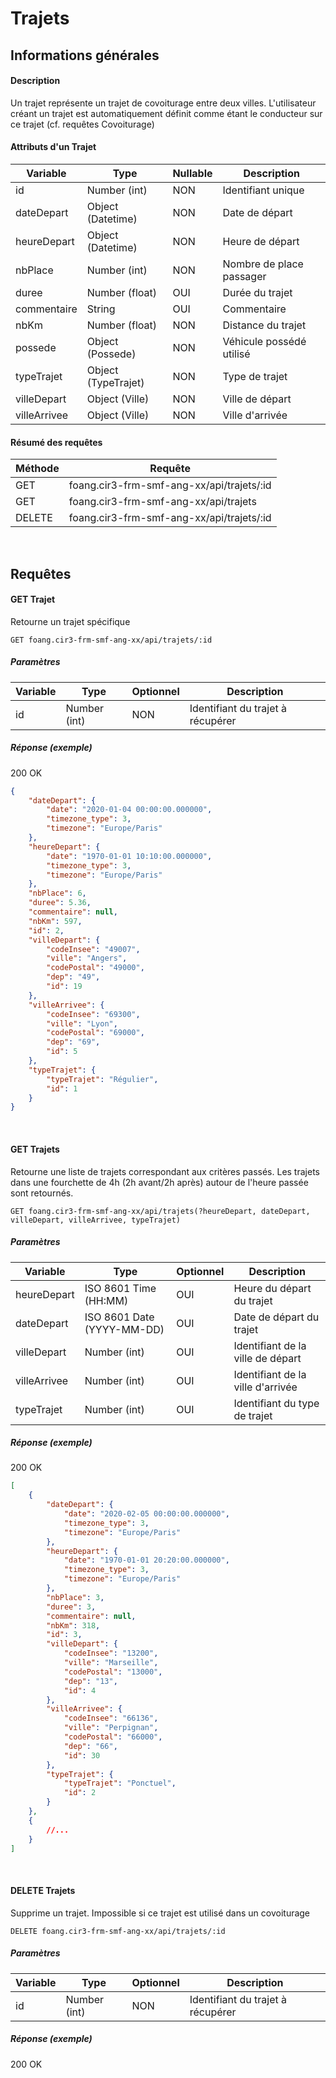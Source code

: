 # Trajets

## Informations générales
#### Description
Un trajet représente un trajet de covoiturage entre deux villes. L'utilisateur créant un trajet est automatiquement définit comme étant le conducteur sur ce trajet (cf. requêtes Covoiturage)

#### Attributs d'un Trajet
| Variable        | Type                  | Nullable | Description                            |
| --------------- | --------------------- | -------- | -------------------------------------- |
| id              | Number (int)          | NON      | Identifiant unique                     |
| dateDepart      | Object (Datetime)     | NON      | Date de départ                         |
| heureDepart     | Object (Datetime)     | NON      | Heure de départ                        |
| nbPlace         | Number (int)          | NON      | Nombre de place passager               |
| duree           | Number (float)        | OUI      | Durée du trajet                        |
| commentaire     | String                | OUI      | Commentaire                            |
| nbKm            | Number (float)        | NON      | Distance du trajet                     |
| possede         | Object (Possede)      | NON      | Véhicule possédé utilisé               |
| typeTrajet      | Object (TypeTrajet)   | NON      | Type de trajet                         |
| villeDepart     | Object (Ville)        | NON      | Ville de départ                        |
| villeArrivee    | Object (Ville)        | NON      | Ville d'arrivée                        |

#### Résumé des requêtes
| Méthode                            | Requête                                    |
| ---------------------------------- | ------------------------------------------ |
| <span class="get">GET</span>       | foang.cir3-frm-smf-ang-xx/api/trajets/:id  |
| <span class="get">GET</span>       | foang.cir3-frm-smf-ang-xx/api/trajets      |
| <span class="delete">DELETE</span> | foang.cir3-frm-smf-ang-xx/api/trajets/:id  |

<br>
<div class="page-break"></div>

## Requêtes
#### <span class="get">GET</span> Trajet

Retourne un trajet spécifique

`GET foang.cir3-frm-smf-ang-xx/api/trajets/:id`

##### Paramètres
| Variable        | Type                  | Optionnel | Description                            |
| --------------- | --------------------- | --------- | -------------------------------------- |
| id              | Number (int)          | NON       | Identifiant du trajet à récupérer      |

##### Réponse (exemple)
200 OK

```json
{
    "dateDepart": {
        "date": "2020-01-04 00:00:00.000000",
        "timezone_type": 3,
        "timezone": "Europe/Paris"
    },
    "heureDepart": {
        "date": "1970-01-01 10:10:00.000000",
        "timezone_type": 3,
        "timezone": "Europe/Paris"
    },
    "nbPlace": 6,
    "duree": 5.36,
    "commentaire": null,
    "nbKm": 597,
    "id": 2,
    "villeDepart": {
        "codeInsee": "49007",
        "ville": "Angers",
        "codePostal": "49000",
        "dep": "49",
        "id": 19
    },
    "villeArrivee": {
        "codeInsee": "69300",
        "ville": "Lyon",
        "codePostal": "69000",
        "dep": "69",
        "id": 5
    },
    "typeTrajet": {
        "typeTrajet": "Régulier",
        "id": 1
    }
}
```

<br>
<div class="page-break"></div>

#### <span class="get">GET</span> Trajets

Retourne une liste de trajets correspondant aux critères passés. Les trajets dans une fourchette de 4h
(2h avant/2h après) autour de l'heure passée sont retournés.

`GET foang.cir3-frm-smf-ang-xx/api/trajets(?heureDepart, dateDepart, villeDepart, villeArrivee, typeTrajet)`

##### Paramètres
| Variable        | Type                        | Optionnel | Description                            |
| --------------- | --------------------------- | --------- | -------------------------------------- |
| heureDepart     | ISO 8601 Time (HH:MM)       | OUI       | Heure du départ du trajet              |
| dateDepart      | ISO 8601 Date (YYYY-MM-DD)  | OUI       | Date de départ du trajet               |
| villeDepart     | Number (int)                | OUI       | Identifiant de la ville de départ      |
| villeArrivee    | Number (int)                | OUI       | Identifiant de la ville d'arrivée      |
| typeTrajet      | Number (int)                | OUI       | Identifiant du type de trajet          |

##### Réponse (exemple)
200 OK

```json
[
    {
        "dateDepart": {
            "date": "2020-02-05 00:00:00.000000",
            "timezone_type": 3,
            "timezone": "Europe/Paris"
        },
        "heureDepart": {
            "date": "1970-01-01 20:20:00.000000",
            "timezone_type": 3,
            "timezone": "Europe/Paris"
        },
        "nbPlace": 3,
        "duree": 3,
        "commentaire": null,
        "nbKm": 318,
        "id": 3,
        "villeDepart": {
            "codeInsee": "13200",
            "ville": "Marseille",
            "codePostal": "13000",
            "dep": "13",
            "id": 4
        },
        "villeArrivee": {
            "codeInsee": "66136",
            "ville": "Perpignan",
            "codePostal": "66000",
            "dep": "66",
            "id": 30
        },
        "typeTrajet": {
            "typeTrajet": "Ponctuel",
            "id": 2
        }
    },
    {
        //...
    }
]
```

<br>
<div class="page-break"></div>

#### <span class="delete">DELETE</span> Trajets

Supprime un trajet. Impossible si ce trajet est utilisé dans un covoiturage

`DELETE foang.cir3-frm-smf-ang-xx/api/trajets/:id`

##### Paramètres
| Variable        | Type                  | Optionnel | Description                            |
| --------------- | --------------------- | --------- | -------------------------------------- |
| id              | Number (int)          | NON       | Identifiant du trajet à récupérer      |

##### Réponse (exemple)
200 OK